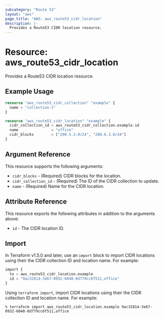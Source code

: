 ```yaml
---
subcategory: "Route 53"
layout: "aws"
page_title: "AWS: aws_route53_cidr_location"
description: |-
  Provides a Route53 CIDR location resource.
---
```


# Resource: aws_route53_cidr_location

Provides a Route53 CIDR location resource.

## Example Usage

```terraform
resource "aws_route53_cidr_collection" "example" {
  name = "collection-1"
}

resource "aws_route53_cidr_location" "example" {
  cidr_collection_id = aws_route53_cidr_collection.example.id
  name               = "office"
  cidr_blocks        = ["200.5.3.0/24", "200.6.3.0/24"]
}
```

## Argument Reference

This resource supports the following arguments:

* `cidr_blocks` - (Required) CIDR blocks for the location.
* `cidr_collection_id` - (Required) The ID of the CIDR collection to update.
* `name` - (Required) Name for the CIDR location.

## Attribute Reference

This resource exports the following attributes in addition to the arguments above:

* `id` - The CIDR location ID.

## Import

In Terraform v1.5.0 and later, use an `import` block to import CIDR locations using their the CIDR collection ID and location name. For example:

```terraform
import {
  to = aws_route53_cidr_location.example
  id = "9ac32814-3e67-0932-6048-8d779cc6f511,office"
}
```

Using `terraform import`, import CIDR locations using their the CIDR collection ID and location name. For example:

```console
% terraform import aws_route53_cidr_location.example 9ac32814-3e67-0932-6048-8d779cc6f511,office
```
